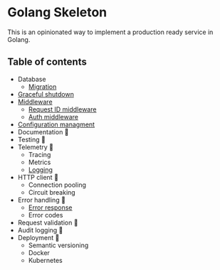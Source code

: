 # Golang Skeleton

This is an opinionated way to implement a production ready service in Golang.


## Table of contents

   * Database
        * [Migration](https://github.com/dannypaul/go-skeleton/tree/master/cmd/app-name#database-migration)  
   * [Graceful shutdown](https://github.com/dannypaul/go-skeleton/tree/master/cmd/app-name#graceful-shutdown)
   * [Middleware](https://github.com/dannypaul/go-skeleton/tree/master/internal/middleware)
        * [Request ID middleware](https://github.com/dannypaul/go-skeleton/tree/master/internal/middleware#request-id-middleware)
        * [Auth middleware](https://github.com/dannypaul/go-skeleton/tree/master/internal/middleware#auth-middleware)
   * [Configuration managment](https://github.com/dannypaul/go-skeleton/tree/master/internal/config)
   * Documentation 🚧
   * Testing 🚧
   * Telemetry 🚧
        * Tracing
        * Metrics
        * [Logging](https://github.com/dannypaul/go-skeleton/tree/master/cmd/app-name#logging)
   * HTTP client 🚧
        * Connection pooling
        * Circuit breaking
   * Error handling 🚧
        * [Error response](https://github.com/dannypaul/go-skeleton/tree/master/internal/rest)
        * Error codes
   * Request validation 🚧
   * Audit logging 🚧
   * Deployment 🚧
        * Semantic versioning
        * Docker
        * Kubernetes
